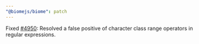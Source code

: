 ```yaml
---
"@biomejs/biome": patch
---
```


Fixed [#4950](https://github.com/biomejs/biome/issues/4950): Resolved a false positive of character class range operators in regular expressions.
